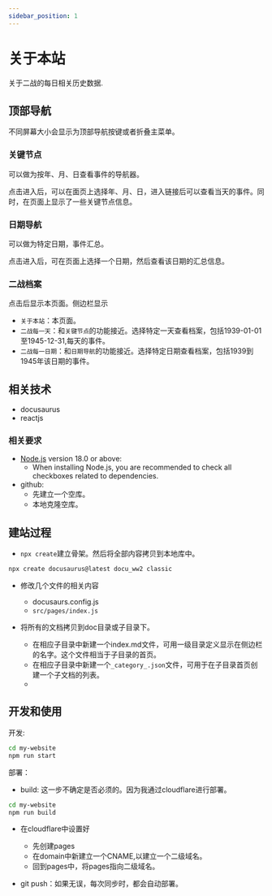 ```yaml
---
sidebar_position: 1
---
```


# 关于本站

关于二战的每日相关历史数据.

## 顶部导航
不同屏幕大小会显示为顶部导航按键或者折叠主菜单。

### 关键节点
可以做为按年、月、日查看事件的导航器。

点击进入后，可以在面页上选择年、月、日，进入链接后可以查看当天的事件。同时，在页面上显示了一些关键节点信息。

### 日期导航
可以做为特定日期，事件汇总。

点击进入后，可在页面上选择一个日期，然后查看该日期的汇总信息。

### 二战档案
点击后显示本页面。侧边栏显示
- `关于本站`：本页面。
- `二战每一天`：和`关键节点`的功能接近。选择特定一天查看档案，包括1939-01-01至1945-12-31,每天的事件。
- `二战每一日期`：和`日期导航`的功能接近。选择特定日期查看档案，包括1939到1945年该日期的事件。

## 相关技术

- docusaurus
- reactjs

### 相关要求

- [Node.js](https://nodejs.org/en/download/) version 18.0 or above:
  - When installing Node.js, you are recommended to check all checkboxes related to dependencies.
- github:
  - 先建立一个空库。
  - 本地克隆空库。

## 建站过程

- `npx create`建立骨架。然后将全部内容拷贝到本地库中。

```bash
npx create docusaurus@latest docu_ww2 classic
```
- 修改几个文件的相关内容
  - docusaurs.config.js
  - `src/pages/index.js`

- 将所有的文档拷贝到doc目录或子目录下。
  - 在相应子目录中新建一个index.md文件，可用一级目录定义显示在侧边栏的名字。这个文件相当于子目录的首页。
  - 在相应子目录中新建一个`_category_.json`文件，可用于在子目录首页创建一个子文档的列表。
  - 

## 开发和使用

开发:

```bash
cd my-website
npm run start
```

部署：
- build: 这一步不确定是否必须的。因为我通过cloudflare进行部署。
```bash
cd my-website
npm run build
```
- 在cloudflare中设置好
  - 先创建pages
  - 在domain中新建立一个CNAME,以建立一个二级域名。
  - 回到pages中，将pages指向二级域名。

- git push：如果无误，每次同步时，都会自动部署。